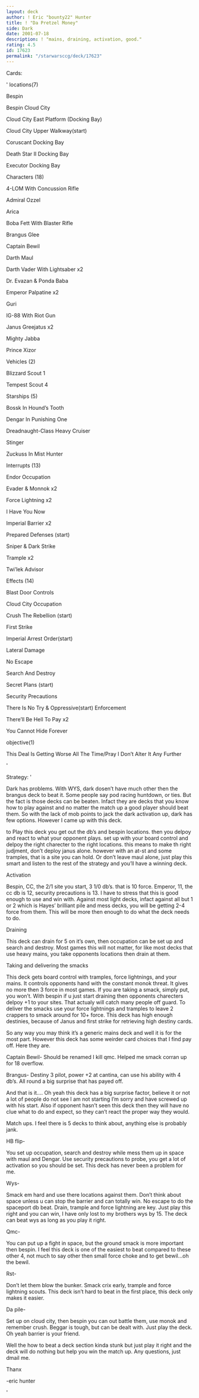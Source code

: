 ```yaml
---
layout: deck
author: ! Eric "bounty22" Hunter
title: ! "Da Pretzel Money"
side: Dark
date: 2001-07-18
description: ! "mains, draining, activation, good."
rating: 4.5
id: 17623
permalink: "/starwarsccg/deck/17623"
---
```

Cards: 

' 
locations(7)

Bespin 

Bespin Cloud City 

Cloud City East Platform (Docking Bay) 

Cloud City Upper Walkway(start)

Coruscant Docking Bay 

Death Star II Docking Bay 

Executor Docking Bay 


Characters (18)

4-LOM With Concussion Rifle 

Admiral Ozzel 

Arica 

Boba Fett With Blaster Rifle 

Brangus Glee 

Captain Bewil 

Darth Maul 

Darth Vader With Lightsaber  x2

Dr. Evazan & Ponda Baba 

Emperor Palpatine  x2

Guri 

IG-88 With Riot Gun 

Janus Greejatus  x2

Mighty Jabba 

Prince Xizor 


Vehicles (2)

Blizzard Scout 1 

Tempest Scout 4 


Starships (5)

Bossk In Hound’s Tooth 

Dengar In Punishing One 

Dreadnaught-Class Heavy Cruiser 

Stinger 

Zuckuss In Mist Hunter 


Interrupts (13)

Endor Occupation 

Evader & Monnok  x2

Force Lightning  x2

I Have You Now 

Imperial Barrier  x2

Prepared Defenses (start)

Sniper & Dark Strike 

Trample  x2

Twi’lek Advisor 


Effects (14)

Blast Door Controls 

Cloud City Occupation 

Crush The Rebellion (start)

First Strike 

Imperial Arrest Order(start) 

Lateral Damage 

No Escape 

Search And Destroy 

Secret Plans (start)

Security Precautions 

There Is No Try & Oppressive(start) Enforcement 

There’ll Be Hell To Pay  x2

You Cannot Hide Forever 


objective(1)

This Deal Is Getting Worse All The Time/Pray I Don’t Alter It Any Further 

'

Strategy: '

Dark has problems. With WYS, dark dosen’t have much other then the brangus deck to beat it. Some people say pod racing huntdown, or ties. But the fact is those decks can be beaten. Infact they are decks that you know how to play against and no matter the match up a good player should beat them. So with the lack of mob points to jack the dark activation up, dark has few options. However I came up with this deck.


to Play this deck you get out the db’s and bespin locations. then you delpoy and react to what your opponent plays. set up with your board control and delpoy the right charecter to the right locations. this means to make th right judjment, don’t deploy janus alone. however with an at-st and some tramples, that is a site you can hold. Or don’t leave maul alone, just play this smart and listen to the rest of the strategy and you’ll have a winning deck.


Activation

Bespin, CC, the 2/1 site you start, 3 1/0 db’s. that is 10 force. Emperor, 11, the cc db is 12, security precautions is 13. I have to stress that this is good enough to use and win with. Against most light decks, infact against all but 1 or 2 which is Hayes’ brilliant pile and mess decks, you will be getting 2-4 force from them. This will be more then enough to do what the deck needs to do.


Draining

This deck can drain for 5 on it’s own, then occupation can be set up and search and destroy. Most games this will not matter, for like most decks that use heavy mains, you take opponents locations then drain at them.


Taking and delivering the smacks

This deck gets board control with tramples, force lightnings, and your mains. It controls opponents hand with the constant monok threat. It gives no more then 3 force in most games. If you are taking a smack, simply put, you won’t. With bespin if u just start draining then opponents charecters delpoy +1 to your sites. That actualy will catch many people off guard. To deliver the smacks use your force lightnings and tramples to leave 2 crappers to smack around for 10+ force. This deck has high enough destinies, because of Janus and first strike for retrieving high destiny cards.


So any way you may think it’s a generic mains deck and well it is for the most part. However this deck has some weirder card choices that I find pay off. Here they are.

Captain Bewil- Should be renamed I kill qmc. Helped me smack corran up for 18 overflow.

Brangus- Destiny 3 pilot, power +2 at cantina, can use his ability with 4 db’s. All round a big surprise that has payed off.

And that is it…. Oh yeah this deck has a big surprise factor, believe it or not a lot of people do not see I am not starting I’m sorry and have screwed up with his start. Also if opponent hasn’t seen this deck then they will have no clue what to do and expect, so they can’t react the proper way they would.


Match ups. I feel there is 5 decks to think about, anything else is probably jank.

HB flip-

You set up occupation, search and destroy while mess them up in space with maul and Dengar. Use security precautions to probe, you get a lot of activation so you should be set. This deck has never been a problem for me.


Wys-

Smack em hard and use there locations against them. Don’t think about space unless u can stop the barrier and can totally win. No escape to do the spaceport db beat. Drain, trample and force lightning are key. Just play this right and you can win, I have only lost to my brothers wys by 15. The deck can beat wys as long as you play it right.


Qmc-

You can put up a fight in space, but the ground smack is more important then bespin. I feel this deck is one of the easiest to beat compared to these other 4, not much to say other then small force choke and to get bewil…oh the bewil.


Rst-

Don’t let them blow the bunker. Smack crix early, trample and force lightning scouts. This deck isn’t hard to beat in the first place, this deck only makes it easier.


Da pile-

Set up on cloud city, then bespin you can out battle them, use monok and remember crush. Beggar is tough, but can be dealt with. Just play the deck. Oh yeah barrier is your friend.


Well the how to beat a deck section kinda stunk but just play it right and the deck will do nothing but help you win the match up. Any questions, just dmail me. 

Thanx

-eric hunter 

'
